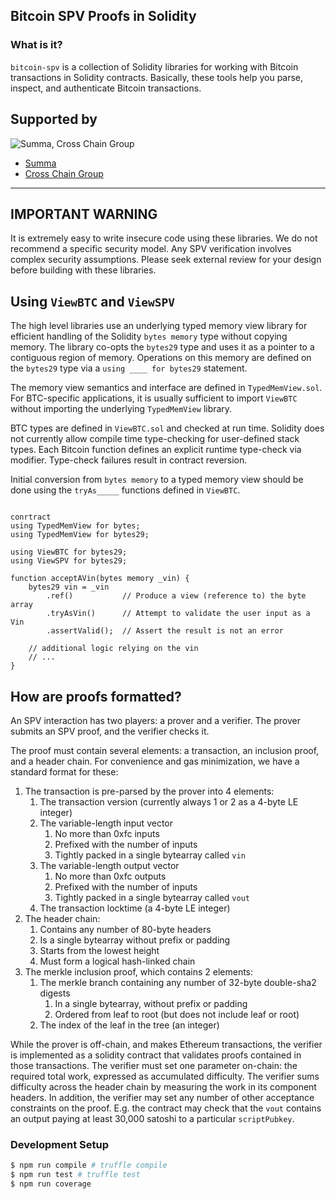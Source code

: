 ## Bitcoin SPV Proofs in Solidity

### What is it?

`bitcoin-spv` is a collection of Solidity libraries for working with Bitcoin
transactions in Solidity contracts. Basically, these tools help you parse,
inspect, and authenticate Bitcoin transactions.

## Supported by

![Summa, Cross Chain Group](../logo-summa-ccg.jpg)

- [Summa](https://summa.one)
- [Cross Chain Group](https://crosschain.group/)

-------

## IMPORTANT WARNING

It is extremely easy to write insecure code using these libraries. We do not
recommend a specific security model. Any SPV verification involves complex
security assumptions. Please seek external review for your design before
building with these libraries.

## Using `ViewBTC` and `ViewSPV`

The high level libraries use an underlying typed memory view library for 
efficient handling of the Solidity `bytes memory` type without copying memory.
The library co-opts the `bytes29` type and uses it as a pointer to a 
contiguous region of memory. Operations on this memory are defined on the 
`bytes29` type via a `using ____ for bytes29` statement.

The memory view semantics and interface are defined in `TypedMemView.sol`.
For BTC-specific applications, it is usually sufficient to import `ViewBTC`
without importing the underlying `TypedMemView` library.

BTC types are defined in `ViewBTC.sol` and checked at run time. Solidity does
not currently allow compile time type-checking for user-defined stack types.
Each Bitcoin function defines an explicit runtime type-check via modifier.
Type-check failures result in contract reversion.

Initial conversion from `bytes memory` to a typed memory view should be done
using the `tryAs_____` functions defined in `ViewBTC`.

```solidity

conrtract
using TypedMemView for bytes;
using TypedMemView for bytes29;

using ViewBTC for bytes29;
using ViewSPV for bytes29;

function acceptAVin(bytes memory _vin) {
    bytes29 vin = _vin
        .ref()           // Produce a view (reference to) the byte array
        .tryAsVin()      // Attempt to validate the user input as a Vin
        .assertValid();  // Assert the result is not an error

    // additional logic relying on the vin
    // ...
}
```

## How are proofs formatted?

An SPV interaction has two players: a prover and a verifier. The prover submits
an SPV proof, and the verifier checks it.

The proof must contain several elements: a transaction, an inclusion proof, and
a header chain. For convenience and gas minimization, we have a standard format
for these:

1. The transaction is pre-parsed by the prover into 4 elements:
    1. The transaction version (currently always 1 or 2 as a 4-byte LE integer)
    1. The variable-length input vector
        1. No more than 0xfc inputs
        1. Prefixed with the number of inputs
        1. Tightly packed in a single bytearray called `vin`
    1. The variable-length output vector
        1. No more than 0xfc outputs
        1. Prefixed with the number of inputs
        1. Tightly packed in a single bytearray called `vout`
    1. The transaction locktime (a 4-byte LE integer)
1. The header chain:
    1. Contains any number of 80-byte headers
    1. Is a single bytearray without prefix or padding
    1. Starts from the lowest height
    1. Must form a logical hash-linked chain
1. The merkle inclusion proof, which contains 2 elements:
    1. The merkle branch containing any number of 32-byte double-sha2 digests
        1. In a single bytearray, without prefix or padding
        1. Ordered from leaf to root (but does not include leaf or root)
    1. The index of the leaf in the tree (an integer)

While the prover is off-chain, and makes Ethereum transactions, the verifier is
implemented as a solidity contract that validates proofs contained in those
transactions. The verifier must set one parameter on-chain: the required total
work, expressed as accumulated difficulty. The verifier sums difficulty across 
the header chain by measuring the work in its component headers. In addition, 
the verifier may set any number of other acceptance constraints on the proof. 
E.g. the contract may check that the `vout` contains an output paying at 
least 30,000 satoshi to a particular `scriptPubkey`.

### Development Setup

```sh
$ npm run compile # truffle compile
$ npm run test # truffle test
$ npm run coverage
```